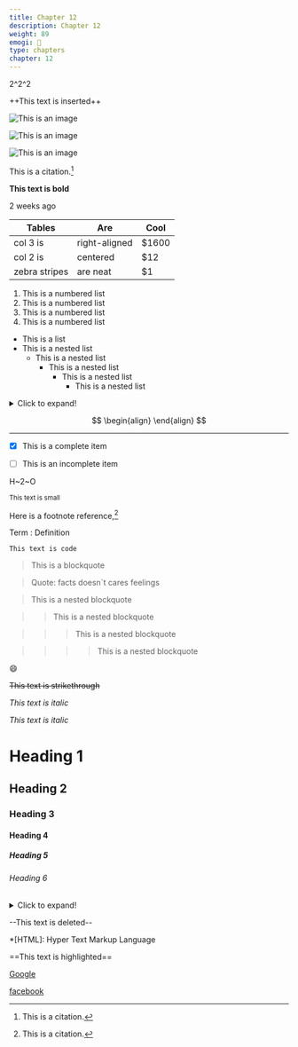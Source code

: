 ```yaml
---
title: Chapter 12
description: Chapter 12
weight: 89
emogi: 🤢
type: chapters
chapter: 12
---
```



2^2^2


++This text is inserted++


![This is an image](https://www.google.com/images/branding/googlelogo/1x/googlelogo_color_272x92dp.png)

![This is an image](https://images.pexels.com/photos/14980905/pexels-photo-14980905.jpeg "This is a title")

![This is an image](https://images.pexels.com/photos/1612351/pexels-photo-1612351.jpeg)


This is a citation.[^1]
[^1]: This is a citation.


**This text is bold**


<time datetime="2013-04-06T12:32+00:00">2 weeks ago</time>


| Tables | Are | Cool |
| --- | --- | --- |
| col 3 is | right-aligned | $1600 |
| col 2 is | centered | $12 |
| zebra stripes | are neat | $1 |


1. This is a numbered list
2. This is a numbered list
3. This is a numbered list
4. This is a numbered list
- This is a list
- This is a nested list
	- This is a nested list
		- This is a nested list
			- This is a nested list
				- This is a nested list


<details>
<summary>Click to expand!</summary>
</details>


$$
\begin{align}
\end{align}
$$


---


- [x] This is a complete item
- [ ] This is an incomplete item


H~2~O


<sub>This text is small</sub>


Here is a footnote reference,[^1]
[^1]: And here is the footnote.


Term
: Definition


`This text is code`


> This is a blockquote

> Quote: facts doesn`t cares feelings 

> This is a nested blockquote

>> This is a nested blockquote

>>> This is a nested blockquote

>>>> This is a nested blockquote


:smile:


~~This text is strikethrough~~


*This text is italic*

_This text is italic_


# Heading 1 
## Heading 2 
### Heading 3 
#### Heading 4 
##### Heading 5 
###### Heading 6 


<details>
<summary>Click to expand!</summary>
</details>


--This text is deleted--


*[HTML]: Hyper Text Markup Language


==This text is highlighted==


[Google](https://www.google.com)

[facebook](https://www.facebook.com "This is a title")
